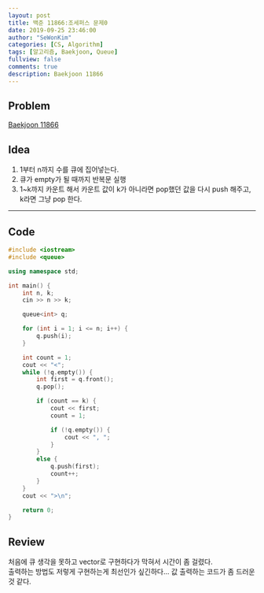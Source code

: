 ```yaml
---
layout: post
title: 백준 11866:조세퍼스 문제0
date: 2019-09-25 23:46:00
author: "SeWonKim"
categories: [CS, Algorithm]
tags: [알고리즘, Baekjoon, Queue]
fullview: false
comments: true
description: Baekjoon 11866
---
```


## Problem

[Baekjoon 11866](https://www.acmicpc.net/problem/11866)

## Idea

1. 1부터 n까지 수를 큐에 집어넣는다.
2. 큐가 empty가 될 때까지 반복문 실행
3. 1~k까지 카운트 해서 카운트 값이 k가 아니라면 pop했던 값을 다시 push 해주고, k라면 그냥 pop 한다.

---

## Code

```cpp
#include <iostream>
#include <queue>

using namespace std;

int main() {
	int n, k;
	cin >> n >> k;

	queue<int> q;

	for (int i = 1; i <= n; i++) {
		q.push(i);
	}

	int count = 1;
	cout << "<";
	while (!q.empty()) {
		int first = q.front();
		q.pop();

		if (count == k) {
			cout << first;
			count = 1;

			if (!q.empty()) {
				cout << ", ";
			}
		}
		else {
			q.push(first);
			count++;
		}
	}
	cout << ">\n";

	return 0;
}

```

## Review

처음에 큐 생각을 못하고 vector로 구현하다가 막혀서 시간이 좀 걸렸다.  
출력하는 방법도 저렇게 구현하는게 최선인가 싶긴하다... 값 출력하는 코드가 좀 드러운 것 같다.
